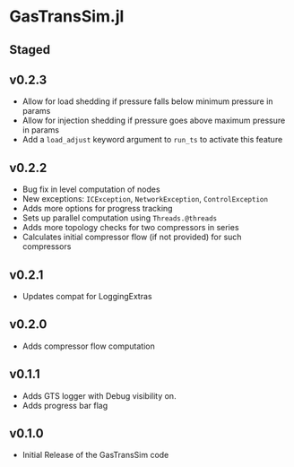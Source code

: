 # GasTransSim.jl 

## Staged

## v0.2.3 
- Allow for load shedding if pressure falls below minimum pressure in params 
- Allow for injection shedding if pressure goes above maximum pressure in params 
- Add a `load_adjust` keyword argument to `run_ts` to activate this feature

## v0.2.2 
- Bug fix in level computation of nodes 
- New exceptions: `ICException`, `NetworkException`, `ControlException`
- Adds more options for progress tracking
- Sets up parallel computation using `Threads.@threads`
- Adds more topology checks for two compressors in series
- Calculates initial compressor flow (if not provided) for such compressors

## v0.2.1
- Updates compat for LoggingExtras

## v0.2.0 
- Adds compressor flow computation 

## v0.1.1
- Adds GTS logger with Debug visibility on. 
- Adds progress bar flag

## v0.1.0
- Initial Release of the GasTransSim code
